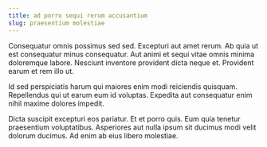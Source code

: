 ```yaml
---
title: ad porro sequi rerum accusantium
slug: praesentium molestiae
---
```


Consequatur omnis possimus sed sed. Excepturi aut amet rerum. Ab quia ut est consequatur minus consequatur. Aut animi et sequi vitae omnis minima doloremque labore. Nesciunt inventore provident dicta neque et. Provident earum et rem illo ut.

Id sed perspiciatis harum qui maiores enim modi reiciendis quisquam. Repellendus qui ut earum eum id voluptas. Expedita aut consequatur enim nihil maxime dolores impedit.

Dicta suscipit excepturi eos pariatur. Et et porro quis. Eum quia tenetur praesentium voluptatibus. Asperiores aut nulla ipsum sit ducimus modi velit dolorum ducimus. Ad enim ab eius libero molestiae.
